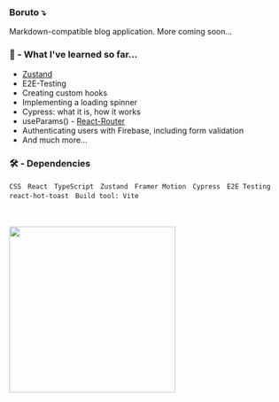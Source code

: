 
###  Boruto ⤵
Markdown-compatible blog application. More coming soon...

### 🧠 - What I've learned so far...

- [Zustand](https://github.com/pmndrs/zustand)
- E2E-Testing
- Creating custom hooks
- Implementing a loading spinner
- Cypress: what it is, how it works
- useParams() - [React-Router](https://reactrouter.com/en/main)
- Authenticating users with Firebase, including form validation
- And much more...
### 🛠️ - Dependencies 
 
`CSS` &nbsp; `React` &nbsp; `TypeScript` &nbsp; `Zustand` &nbsp; `Framer Motion` &nbsp; `Cypress` &nbsp; `E2E Testing` &nbsp; `react-hot-toast` &nbsp; `Build tool: Vite` 

<br> 
<br> 



<img src='https://www.clipartmax.com/png/full/224-2244313_drawn-pen-writing-gif-transparent-thank-you-writing-gif.png' width='300px' />

